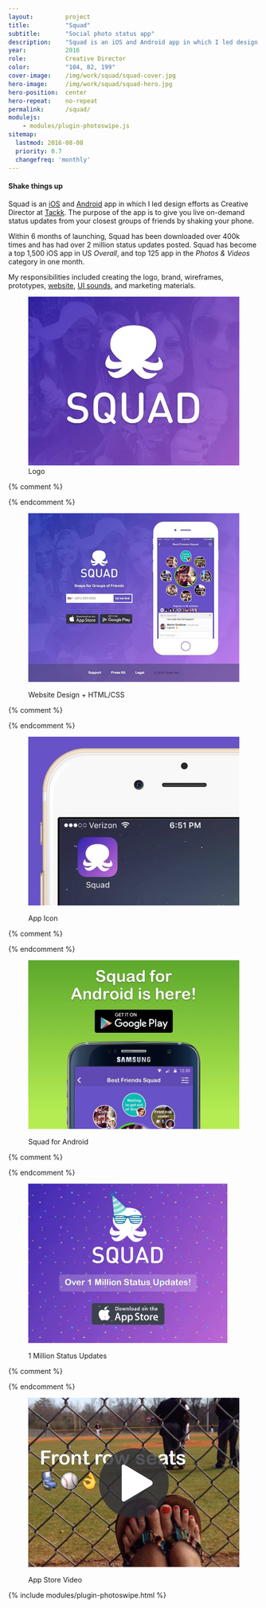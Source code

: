 ```yaml
---
layout:         project
title:          "Squad"
subtitle:       "Social photo status app"
description:    "Squad is an iOS and Android app in which I led design efforts as Creative Director at Tackk."
year:           2016
role:           Creative Director
color:          "104, 82, 199"
cover-image:    /img/work/squad/squad-cover.jpg
hero-image:     /img/work/squad/squad-hero.jpg
hero-position:  center
hero-repeat:    no-repeat
permalink:      /squad/
modulejs:
    - modules/plugin-photoswipe.js
sitemap:
  lastmod: 2016-08-08
  priority: 0.7
  changefreq: 'monthly'
---
```


#### **Shake things up**

Squad is an [iOS] and [Android] app in which I led design efforts as Creative Director at [Tackk]. The purpose of the app is to give you live on-demand status updates from your closest groups of friends by shaking your phone.

Within 6 months of launching, Squad has been downloaded over 400k times and has had over 2 million status updates posted. Squad has become a top 1,500 iOS app in US *Overall*, and top 125 app in the *Photos &amp; Videos* category in one month. 

My responsibilities included creating the logo, brand, wireframes, prototypes, [website], [UI sounds], and marketing materials.


[iOS]: https://itunes.apple.com/app/apple-store/id1043626975
[Android]: https://play.google.com/store/apps/details?id=com.tackk.squad
[Tackk]: /tackk
[website]: https://getsquad.us
[UI sounds]: https://soundcloud.com/danklammer/sets/squad-sounds/s-MWtGM


<div class="project-gallery mt7" itemscope itemtype="http://schema.org/ImageGallery">

<figure class="project-item lg-width-33 sm-width-50 inline-block" citemprop="associatedMedia" itemscope itemtype="http://schema.org/ImageObject">
  <a href="/img/work/squad/squad-logo.jpg" data-size="2000x1600" itemprop="contentUrl">
      <img src="/img/work/squad/squad-logo-sm.jpg" class="width-full" itemprop="thumbnail" alt="Squad Logo" />
  </a>
  <figcaption class="project-item-caption align-middle p2" itemprop="caption description">Logo</figcaption>                              
</figure>{% comment %}

{% endcomment %}<figure class="project-item lg-width-33 sm-width-50 inline-block" citemprop="associatedMedia" itemscope itemtype="http://schema.org/ImageObject">
  <a href="/img/work/squad/squad-website.jpg" data-size="2000x1600" itemprop="contentUrl">
      <img src="/img/work/squad/squad-website-sm.jpg" class="width-full" itemprop="thumbnail" alt="Squad Website" />
  </a>
  <figcaption class="project-item-caption align-middle p2" itemprop="caption description">Website Design + HTML/CSS</figcaption>                              
</figure>{% comment %}

{% endcomment %}<figure class="project-item lg-width-33 sm-width-50 inline-block" citemprop="associatedMedia" itemscope itemtype="http://schema.org/ImageObject">
  <a href="/img/work/squad/squad-appicon.jpg" data-size="2000x1600" itemprop="contentUrl">
      <img src="/img/work/squad/squad-appicon-sm.jpg" class="width-full" itemprop="thumbnail" alt="Squad App Icon" />
  </a>
  <figcaption class="project-item-caption align-middle p2" itemprop="caption description">App Icon</figcaption>                              
</figure>{% comment %}

{% endcomment %}<figure class="project-item lg-width-33 sm-width-50 inline-block" citemprop="associatedMedia" itemscope itemtype="http://schema.org/ImageObject">
  <a href="/img/work/squad/squad-android.jpg" data-size="2000x1600" itemprop="contentUrl">
      <img src="/img/work/squad/squad-android-sm.jpg" class="width-full" itemprop="thumbnail" alt="Squad for Android" />
  </a>
  <figcaption class="project-item-caption align-middle p2" itemprop="caption description">Squad for Android</figcaption>                              
</figure>{% comment %}

{% endcomment %}<figure class="project-item lg-width-33 sm-width-50 inline-block" citemprop="associatedMedia" itemscope itemtype="http://schema.org/ImageObject">
  <a href="/img/work/squad/squad-onemillion.gif" data-size="2000x1600" itemprop="contentUrl">
      <img src="/img/work/squad/squad-onemillion-sm.gif" class="width-full" itemprop="thumbnail" alt="1 Million Status Updates" />
  </a>
  <figcaption class="project-item-caption align-middle p2" itemprop="caption description">1 Million Status Updates</figcaption>                              
</figure>{% comment %}

{% endcomment %}<figure class="project-item lg-width-33 sm-width-50 inline-block" citemprop="associatedMedia" itemscope itemtype="http://schema.org/ImageObject">
  <a href="/img/work/squad/squad-video.mp4" data-size="2000x1600" data-type="video" data-video='<div class="inline-block-middle"><video width="320" src="/img/work/squad/squad-video.mp4" poster="/img/work/squad/squad-video-poster.jpg" controls style="height: 84vh; max-width: 100%; width: auto;" id="gallery-video"></video></div>' itemprop="contentUrl">
      <img src="/img/work/squad/squad-video-sm.jpg" class="width-full" itemprop="thumbnail" alt="App Store Video" />
  </a>
  <figcaption class="project-item-caption align-middle p2" itemprop="caption description">App Store Video</figcaption>
</figure>                              


</div>

{% include modules/plugin-photoswipe.html %}


